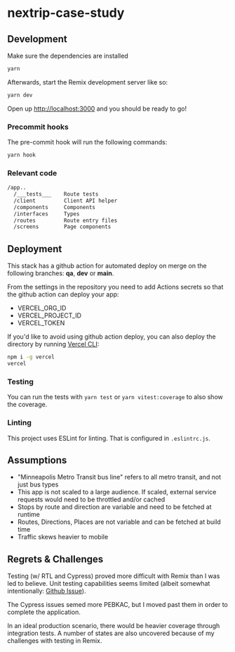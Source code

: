 # nextrip-case-study

## Development

Make sure the dependencies are installed

```sh
yarn
```

Afterwards, start the Remix development server like so:

```sh
yarn dev
```

Open up [http://localhost:3000](http://localhost:3000) and you should be ready to go!

### Precommit hooks

The pre-commit hook will run the following commands:

```sh
yarn hook
```

### Relevant code

```sh
/app..
  /___tests___    Route tests
  /client         Client API helper
  /components     Components
  /interfaces     Types
  /routes         Route entry files
  /screens        Page components
```

## Deployment

This stack has a github action for automated deploy on merge on the following branches: **qa**, **dev** or **main**.

From the settings in the repository you need to add Actions secrets so that the github action can deploy your app:

- VERCEL_ORG_ID
- VERCEL_PROJECT_ID
- VERCEL_TOKEN

If you'd like to avoid using github action deploy, you can also deploy the directory by running [Vercel CLI](https://vercel.com/cli):

```sh
npm i -g vercel
vercel
```

### Testing

You can run the tests with `yarn test` or `yarn vitest:coverage` to also show the coverage.

### Linting

This project uses ESLint for linting. That is configured in `.eslintrc.js`.

## Assumptions

- "Minneapolis Metro Transit bus line" refers to all metro transit, and not just bus types
- This app is not scaled to a large audience. If scaled, external service requests would need to be throttled and/or cached
- Stops by route and direction are variable and need to be fetched at runtime
- Routes, Directions, Places are not variable and can be fetched at build time
- Traffic skews heavier to mobile

## Regrets & Challenges

Testing (w/ RTL and Cypress) proved more difficult with Remix than I was led to believe. Unit testing capabilities seems limited (albeit somewhat intentionally: [Github Issue](https://github.com/remix-run/remix/discussions/2481)).

The Cypress issues semed more PEBKAC, but I moved past them in order to complete the application.

In an ideal production scenario, there would be heavier coverage through integration tests. A number of states are also uncovered because of my challenges with testing in Remix.
